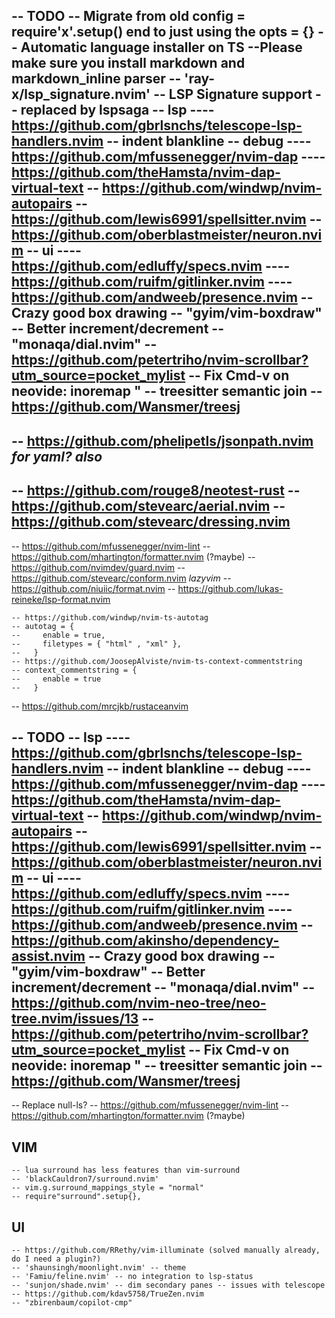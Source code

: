 -- TODO
-- Migrate from old config = require'x'.setup() end to just using the opts = {}
-- Automatic language installer on TS
    --Please make sure you install markdown and markdown_inline parser
-- 'ray-x/lsp_signature.nvim' -- LSP Signature support -- replaced by lspsaga
-- lsp
---- https://github.com/gbrlsnchs/telescope-lsp-handlers.nvim
-- indent blankline
-- debug
---- https://github.com/mfussenegger/nvim-dap
---- https://github.com/theHamsta/nvim-dap-virtual-text
-- https://github.com/windwp/nvim-autopairs
-- https://github.com/lewis6991/spellsitter.nvim
-- https://github.com/oberblastmeister/neuron.nvim
-- ui
---- https://github.com/edluffy/specs.nvim
---- https://github.com/ruifm/gitlinker.nvim
---- https://github.com/andweeb/presence.nvim
-- Crazy good box drawing
--    "gyim/vim-boxdraw"
-- Better increment/decrement
--    "monaqa/dial.nvim"
-- https://github.com/petertriho/nvim-scrollbar?utm_source=pocket_mylist
-- Fix Cmd-v on neovide: inoremap <D-v> <C-W>"
-- treesitter semantic join
-- https://github.com/Wansmer/treesj
--
-- https://github.com/phelipetls/jsonpath.nvim *for yaml? also*
-- 
-- https://github.com/rouge8/neotest-rust
-- https://github.com/stevearc/aerial.nvim
-- https://github.com/stevearc/dressing.nvim
--

-- https://github.com/mfussenegger/nvim-lint
-- https://github.com/mhartington/formatter.nvim (?maybe)
-- https://github.com/nvimdev/guard.nvim
-- https://github.com/stevearc/conform.nvim *lazyvim*
-- https://github.com/niuiic/format.nvim
-- https://github.com/lukas-reineke/lsp-format.nvim

    -- https://github.com/windwp/nvim-ts-autotag
    -- autotag = {
    --     enable = true,
    --     filetypes = { "html" , "xml" },
    --   }
    -- https://github.com/JoosepAlviste/nvim-ts-context-commentstring
    -- context_commentstring = {
    --     enable = true
    --   }
-- https://github.com/mrcjkb/rustaceanvim


-- TODO
-- lsp
---- https://github.com/gbrlsnchs/telescope-lsp-handlers.nvim
-- indent blankline
-- debug
---- https://github.com/mfussenegger/nvim-dap
---- https://github.com/theHamsta/nvim-dap-virtual-text
-- https://github.com/windwp/nvim-autopairs
-- https://github.com/lewis6991/spellsitter.nvim
-- https://github.com/oberblastmeister/neuron.nvim
-- ui
---- https://github.com/edluffy/specs.nvim
---- https://github.com/ruifm/gitlinker.nvim
---- https://github.com/andweeb/presence.nvim
-- https://github.com/akinsho/dependency-assist.nvim
-- Crazy good box drawing
--    "gyim/vim-boxdraw"
-- Better increment/decrement
--    "monaqa/dial.nvim"
-- https://github.com/nvim-neo-tree/neo-tree.nvim/issues/13
-- https://github.com/petertriho/nvim-scrollbar?utm_source=pocket_mylist
-- Fix Cmd-v on neovide: inoremap <D-v> <C-W>"
-- treesitter semantic join
-- https://github.com/Wansmer/treesj
--
-- Replace null-ls?
-- https://github.com/mfussenegger/nvim-lint
-- https://github.com/mhartington/formatter.nvim (?maybe)

## VIM
    -- lua surround has less features than vim-surround
    -- 'blackCauldron7/surround.nvim'
    -- vim.g.surround_mappings_style = "normal"
    -- require"surround".setup{},


## UI
    -- https://github.com/RRethy/vim-illuminate (solved manually already, do I need a plugin?)
    -- 'shaunsingh/moonlight.nvim' -- theme
    -- 'Famiu/feline.nvim' -- no integration to lsp-status
    -- 'sunjon/shade.nvim' -- dim secondary panes -- issues with telescope
    -- https://github.com/kdav5758/TrueZen.nvim
    -- "zbirenbaum/copilot-cmp"
